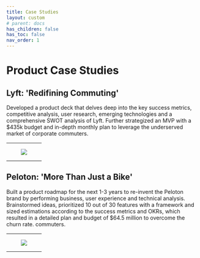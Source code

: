 ```yaml
---
title: Case Studies
layout: custom
# parent: docs
has_children: false
has_toc: false
nav_order: 1
---
```


# Product Case Studies

## Lyft: 'Redifining Commuting'

<table style="width: 100%; border-collapse: collapse; border: none; table-layout: fixed">
    <tr>
        <td style="width: 50%; padding: 15px; border-right: none; text-align: center; vertical-align: middle;"> 
        <img src = "/engineered_by_ananya/assets/images/Lyft_Logo.png"> 
        </td>
        <p> Developed a product deck that delves deep into the key success metrics, competitive analysis, user research, emerging 
technologies and a comprehensive SWOT analysis of Lyft. Further strategized an MVP with a $435k budget and in-depth monthly plan to leverage the underserved market of corporate 
commuters. </p>
        </td>
    </tr>
</table>

## Peloton: 'More Than Just a Bike'

<table style="width: 100%; border-collapse: collapse; border: none; table-layout: fixed">
    <tr>
        <td style="width: 50%; padding: 15px; border-right: none; text-align: center; vertical-align: middle;"> 
        <img src = "/engineered_by_ananya/assets/images/Peloton_Logo.png"> 
        </td>
        <p> Built a product roadmap for the next 1-3 years to re-invent the Peloton brand by performing business, user experience and 
technical analysis. Brainstormed ideas, prioritized 10 out of 30 features with a framework and sized estimations according to the success metrics and OKRs, which resulted in a detailed plan and budget of $64.5 million to overcome the churn rate. 
commuters. </p>
        </td>
    </tr>
</table>
